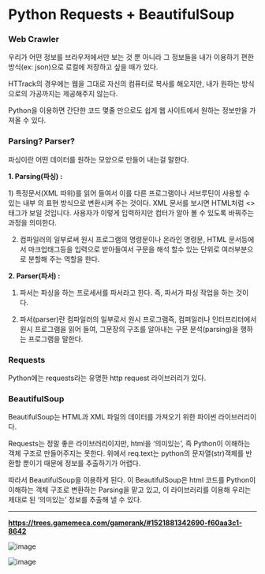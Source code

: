 # Python Requests + BeautifulSoup

### Web Crawler

우리가 어떤 정보를 브라우저에서만 보는 것 뿐 아니라 그 정보들을 내가 이용하기 편한 방식(ex: json)으로 로컬에 저장하고 싶을 때가 있다.

HTTrack의 경우에는 웹을 그대로 자신의 컴퓨터로 복사를 해오지만, 내가 원하는 방식으로의 가공까지는 제공해주지 않는다.

Python을 이용하면 간단한 코드 몇줄 만으로도 쉽게 웹 사이트에서 원하는 정보만을 가져올 수 있다.



### Parsing? Parser?

파싱이란 어떤 데이터를 원하는 모양으로 만들어 내는걸 말한다.



**1. Parsing(파싱) :** 

1) 특정문서(XML 따위)를 읽어 들여서 이를 다른 프로그램이나 서브루틴이 사용할 수 있는 내부 의 표현 방식으로 변환시켜 주는 것이다. XML 문서를 보시면 HTML처럼 <>태그가 보일 것입니다. 사용자가 이렇게 입력하지만 컴터가 알아 볼 수 있도록 바꿔주는 과정을 의미한다.

2) 컴파일러의 일부로써 원시 프로그램의 명령문이나 온라인 명령문, HTML 문서등에서 마크업태그등을 입력으로 받아들여서 구문을 해석 할수 있는 단위로 여러부분으로 분할해 주는 역할을 한다.



**2. Parser(파서) :**

1) 파서는 파싱을 하는 프로세서를 파서라고 한다. 즉, 파서가 파싱 작업을 하는 것이다.

2) 파서(parser)란 컴파일러의 일부로서 원시 프로그램즉, 컴퍼일러나 인터프리터에서 원시 프로그램을 읽어 들여, 그문장의 구조를 알아내는 구문 분석(parsing)을 행하는 프로그램을 말한다.



### Requests

Python에는 requests라는 유명한 http request 라이브러리가 있다.



### BeautifulSoup

BeautifulSoup는 HTML과 XML 파일의 데이터를 가져오기 위한 파이썬 라이브러리이다.

Requests는 정말 좋은 라이브러리이지만, html을 ‘의미있는’, 즉 Python이 이해하는 객체 구조로 만들어주지는 못한다. 위에서 req.text는 python의 문자열(str)객체를 반환할 뿐이기 때문에 정보를 추출하기가 어렵다.

따라서 BeautifulSoup을 이용하게 된다. 이 BeautifulSoup은 html 코드를 Python이 이해하는 객체 구조로 변환하는 Parsing을 맡고 있고, 이 라이브러리를 이용해 우리는 제대로 된 ‘의미있는’ 정보를 추출해 낼 수 있다.



---



**https://trees.gamemeca.com/gamerank/#1521881342690-f60aa3c1-8642**

![image](https://user-images.githubusercontent.com/41619898/74377566-8200c100-4e27-11ea-9276-8b2520328a7b.png)

![image](https://user-images.githubusercontent.com/41619898/74377692-bf654e80-4e27-11ea-823d-b883ce93b39c.png)